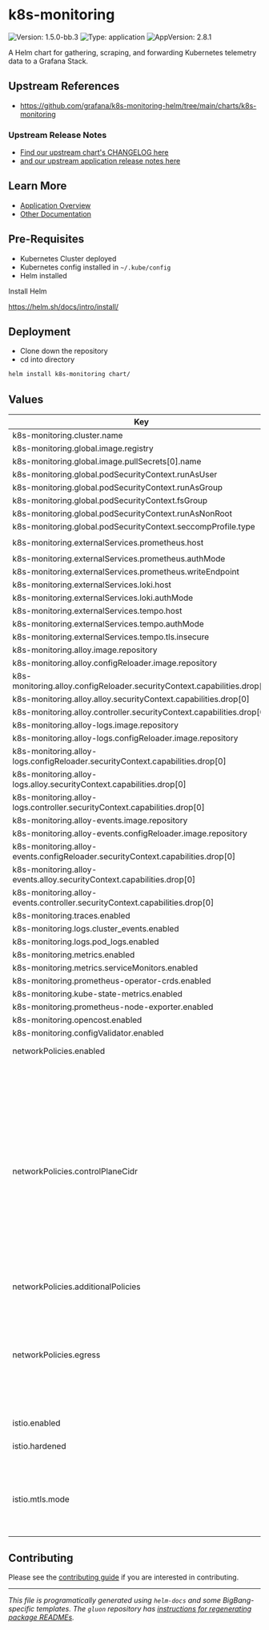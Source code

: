 <!-- Warning: Do not manually edit this file. See notes on gluon + helm-docs at the end of this file for more information. -->
# k8s-monitoring

![Version: 1.5.0-bb.3](https://img.shields.io/badge/Version-1.5.0--bb.3-informational?style=flat-square) ![Type: application](https://img.shields.io/badge/Type-application-informational?style=flat-square) ![AppVersion: 2.8.1](https://img.shields.io/badge/AppVersion-2.8.1-informational?style=flat-square)

A Helm chart for gathering, scraping, and forwarding Kubernetes telemetry data to a Grafana Stack.

## Upstream References

* <https://github.com/grafana/k8s-monitoring-helm/tree/main/charts/k8s-monitoring>

### Upstream Release Notes

- [Find our upstream chart's CHANGELOG here](https://github.com/grafana/k8s-monitoring-helm/releases/)
- [and our upstream application release notes here](https://github.com/grafana/alloy/blob/main/docs/sources/release-notes.md?plain=1)

## Learn More
* [Application Overview](docs/overview.md)
* [Other Documentation](docs/)

## Pre-Requisites

* Kubernetes Cluster deployed
* Kubernetes config installed in `~/.kube/config`
* Helm installed

Install Helm

https://helm.sh/docs/intro/install/

## Deployment

* Clone down the repository
* cd into directory
```bash
helm install k8s-monitoring chart/
```

## Values

| Key | Type | Default | Description |
|-----|------|---------|-------------|
| k8s-monitoring.cluster.name | string | `"bigbang"` |  |
| k8s-monitoring.global.image.registry | string | `"registry1.dso.mil"` |  |
| k8s-monitoring.global.image.pullSecrets[0].name | string | `"private-registry"` |  |
| k8s-monitoring.global.podSecurityContext.runAsUser | int | `473` |  |
| k8s-monitoring.global.podSecurityContext.runAsGroup | int | `473` |  |
| k8s-monitoring.global.podSecurityContext.fsGroup | int | `473` |  |
| k8s-monitoring.global.podSecurityContext.runAsNonRoot | bool | `true` |  |
| k8s-monitoring.global.podSecurityContext.seccompProfile.type | string | `"RuntimeDefault"` |  |
| k8s-monitoring.externalServices.prometheus.host | string | `"http://monitoring-monitoring-kube-prometheus.monitoring.svc.cluster.local:9090"` |  |
| k8s-monitoring.externalServices.prometheus.authMode | string | `"none"` |  |
| k8s-monitoring.externalServices.prometheus.writeEndpoint | string | `"/api/v1/write"` |  |
| k8s-monitoring.externalServices.loki.host | string | `"logging-loki.logging.svc.cluster.local:3100"` |  |
| k8s-monitoring.externalServices.loki.authMode | string | `"none"` |  |
| k8s-monitoring.externalServices.tempo.host | string | `"tempo-tempo.tempo.svc.cluster.local:4317"` |  |
| k8s-monitoring.externalServices.tempo.authMode | string | `"none"` |  |
| k8s-monitoring.externalServices.tempo.tls.insecure | bool | `true` |  |
| k8s-monitoring.alloy.image.repository | string | `"ironbank/opensource/grafana/alloy"` |  |
| k8s-monitoring.alloy.configReloader.image.repository | string | `"ironbank/opensource/jimmidyson/configmap-reload"` |  |
| k8s-monitoring.alloy.configReloader.securityContext.capabilities.drop[0] | string | `"ALL"` |  |
| k8s-monitoring.alloy.alloy.securityContext.capabilities.drop[0] | string | `"ALL"` |  |
| k8s-monitoring.alloy.controller.securityContext.capabilities.drop[0] | string | `"ALL"` |  |
| k8s-monitoring.alloy-logs.image.repository | string | `"ironbank/opensource/grafana/alloy"` |  |
| k8s-monitoring.alloy-logs.configReloader.image.repository | string | `"ironbank/opensource/jimmidyson/configmap-reload"` |  |
| k8s-monitoring.alloy-logs.configReloader.securityContext.capabilities.drop[0] | string | `"ALL"` |  |
| k8s-monitoring.alloy-logs.alloy.securityContext.capabilities.drop[0] | string | `"ALL"` |  |
| k8s-monitoring.alloy-logs.controller.securityContext.capabilities.drop[0] | string | `"ALL"` |  |
| k8s-monitoring.alloy-events.image.repository | string | `"ironbank/opensource/grafana/alloy"` |  |
| k8s-monitoring.alloy-events.configReloader.image.repository | string | `"ironbank/opensource/jimmidyson/configmap-reload"` |  |
| k8s-monitoring.alloy-events.configReloader.securityContext.capabilities.drop[0] | string | `"ALL"` |  |
| k8s-monitoring.alloy-events.alloy.securityContext.capabilities.drop[0] | string | `"ALL"` |  |
| k8s-monitoring.alloy-events.controller.securityContext.capabilities.drop[0] | string | `"ALL"` |  |
| k8s-monitoring.traces.enabled | bool | `true` |  |
| k8s-monitoring.logs.cluster_events.enabled | bool | `false` |  |
| k8s-monitoring.logs.pod_logs.enabled | bool | `false` |  |
| k8s-monitoring.metrics.enabled | bool | `true` |  |
| k8s-monitoring.metrics.serviceMonitors.enabled | bool | `false` |  |
| k8s-monitoring.prometheus-operator-crds.enabled | bool | `false` |  |
| k8s-monitoring.kube-state-metrics.enabled | bool | `false` |  |
| k8s-monitoring.prometheus-node-exporter.enabled | bool | `false` |  |
| k8s-monitoring.opencost.enabled | bool | `false` |  |
| k8s-monitoring.configValidator.enabled | bool | `false` |  |
| networkPolicies.enabled | bool | `false` | Toggle networkPolicies |
| networkPolicies.controlPlaneCidr | string | `"0.0.0.0/0"` | Control Plane CIDR, defaults to 0.0.0.0/0, use `kubectl get endpoints -n default kubernetes` to get the CIDR range needed for your cluster Must be an IP CIDR range (x.x.x.x/x - ideally with /32 for the specific IP of a single endpoint, broader range for multiple masters/endpoints) Used by package NetworkPolicies to allow Kube API access |
| networkPolicies.additionalPolicies | list | `[]` |  |
| networkPolicies.egress | object | `{}` | NetworkPolicy selectors and ports for egress to downstream telemetry ingestion services. These should be uncommented and overridden if any of these values deviate from the Big Bang defaults. |
| istio.enabled | bool | `false` |  |
| istio.hardened | object | `{"customServiceEntries":[],"enabled":false,"outboundTrafficPolicyMode":"REGISTRY_ONLY"}` | Default peer authentication values |
| istio.mtls.mode | string | `"STRICT"` | STRICT = Allow only mutual TLS traffic, PERMISSIVE = Allow both plain text and mutual TLS traffic |

## Contributing

Please see the [contributing guide](./CONTRIBUTING.md) if you are interested in contributing.

---

_This file is programatically generated using `helm-docs` and some BigBang-specific templates. The `gluon` repository has [instructions for regenerating package READMEs](https://repo1.dso.mil/big-bang/product/packages/gluon/-/blob/master/docs/bb-package-readme.md)._

